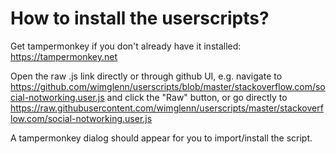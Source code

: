 # How to install the userscripts?

Get tampermonkey if you don't already have it installed:  https://tampermonkey.net

Open the raw .js link directly or through github UI, e.g. navigate to https://github.com/wimglenn/userscripts/blob/master/stackoverflow.com/social-notworking.user.js and click the "Raw" button, or go directly to https://raw.githubusercontent.com/wimglenn/userscripts/master/stackoverflow.com/social-notworking.user.js

A tampermonkey dialog should appear for you to import/install the script.
